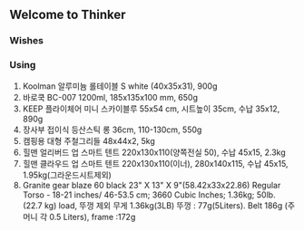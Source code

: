 ## Welcome to Thinker

### Wishes

### Using
1. Koolman 알루미늄 롤테이블 S white (40x35x31), 900g
2. 바로쿡 BC-007 1200ml, 185x135x100 mm, 650g
3. KEEP 플라이체어 미니 스카이블루 55x54 cm, 시트높이 35cm, 수납 35x12, 890g
4. 장사부 접이식 등산스틱 롱 36cm, 110-130cm, 550g
5. 캠핑용 대형 주철그리들 48x44x2, 5kg
6. 힐맨 얼리버드 업 스마트 텐트 220x130x110(양쪽전실 50), 수납 45x15, 2.3kg
7. 힐맨 클라우드 업 스마트 텐트 220x130x110(이너), 280x140x115, 수납 45x15, 1.95kg(그라운드시트제외)
8. Granite gear blaze 60 black 23" X 13" X 9"(58.42x33x22.86) Regular Torso - 18-21 inches/ 46-53.5 cm; 3660 Cubic Inches; 1.36kg; 50lb. (22.7 kg) load, 뚜껑 제외 무게 1.36kg(3LB) 뚜껑 : 77g(5Liters). Belt 186g (주머니 각 0.5 Liters), frame :172g
